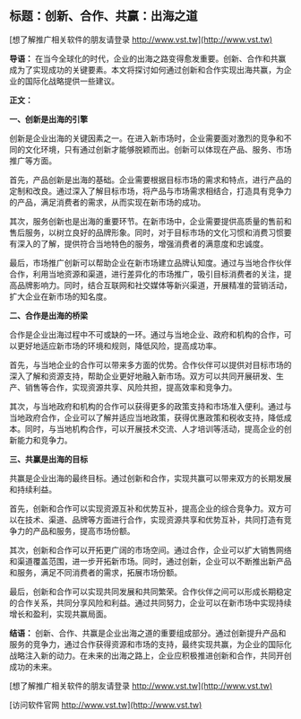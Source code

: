 ## **标题：创新、合作、共赢：出海之道**

[想了解推广相关软件的朋友请登录 http://www.vst.tw](http://www.vst.tw)

**导语：**
在当今全球化的时代，企业的出海之路变得愈发重要。创新、合作和共赢成为了实现成功的关键要素。本文将探讨如何通过创新和合作实现出海共赢，为企业的国际化战略提供一些建议。

**正文：**

**一、创新是出海的引擎**

创新是企业出海的关键因素之一。在进入新市场时，企业需要面对激烈的竞争和不同的文化环境，只有通过创新才能够脱颖而出。创新可以体现在产品、服务、市场推广等方面。

首先，产品创新是出海的基础。企业需要根据目标市场的需求和特点，进行产品的定制和改良。通过深入了解目标市场，将产品与市场需求相结合，打造具有竞争力的产品，满足消费者的需求，从而实现在新市场的成功。

其次，服务创新也是出海的重要环节。在新市场中，企业需要提供高质量的售前和售后服务，以树立良好的品牌形象。同时，对于目标市场的文化习惯和消费习惯要有深入的了解，提供符合当地特色的服务，增强消费者的满意度和忠诚度。

最后，市场推广创新可以帮助企业在新市场建立品牌认知度。通过与当地合作伙伴合作，利用当地资源和渠道，进行差异化的市场推广，吸引目标消费者的关注，提高品牌影响力。同时，结合互联网和社交媒体等新兴渠道，开展精准的营销活动，扩大企业在新市场的知名度。

**二、合作是出海的桥梁**

合作是企业出海过程中不可或缺的一环。通过与当地企业、政府和机构的合作，可以更好地适应新市场的环境和规则，降低风险，提高成功率。

首先，与当地企业的合作可以带来多方面的优势。合作伙伴可以提供对目标市场的深入了解和资源支持，帮助企业更好地融入新市场。双方可以共同开展研发、生产、销售等合作，实现资源共享、风险共担，提高效率和竞争力。

其次，与当地政府和机构的合作可以获得更多的政策支持和市场准入便利。通过与当地政府合作，企业可以了解并适应当地政策，获得优惠政策和税收支持，降低成本。同时，与当地机构合作，可以开展技术交流、人才培训等活动，提高企业的创新能力和竞争力。

**三、共赢是出海的目标**

共赢是企业出海的最终目标。通过创新和合作，实现共赢可以带来双方的长期发展和持续利益。

首先，创新和合作可以实现资源互补和优势互补，提高企业的综合竞争力。双方可以在技术、渠道、品牌等方面进行合作，实现资源共享和优势互补，共同打造有竞争力的产品和服务，提高市场份额。

其次，创新和合作可以开拓更广阔的市场空间。通过合作，企业可以扩大销售网络和渠道覆盖范围，进一步开拓新市场。同时，通过创新，企业可以不断推出新产品和服务，满足不同消费者的需求，拓展市场份额。

最后，创新和合作可以实现共同发展和共同繁荣。合作伙伴之间可以形成长期稳定的合作关系，共同分享风险和利益。通过共同努力，企业可以在新市场中实现持续增长和盈利，实现共赢局面。

**结语：**
创新、合作、共赢是企业出海之道的重要组成部分。通过创新提升产品和服务的竞争力，通过合作获得资源和市场的支持，最终实现共赢，为企业的国际化战略注入新的动力。在未来的出海之路上，企业应积极推进创新和合作，共同开创成功的未来。

[想了解推广相关软件的朋友请登录 http://www.vst.tw](http://www.vst.tw)


[访问软件官网 http://www.vst.tw](http://www.vst.tw)
